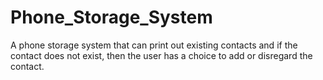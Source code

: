 # Phone_Storage_System
A phone storage system that can print out existing contacts and if the contact does not exist, 
then the user has a choice to add or disregard the contact. 
